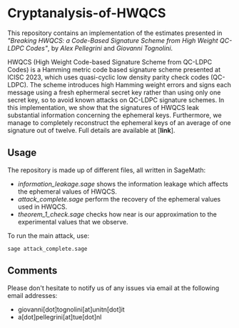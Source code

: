 
# Cryptanalysis-of-HWQCS

This repository contains an implementation of the estimates presented in *"Breaking HWQCS: a Code-Based Signature Scheme  from High Weight QC-LDPC Codes"*, by *Alex Pellegrini* and *Giovanni Tognolini*. 

HWQCS (High Weight Code-based Signature Scheme from QC-LDPC Codes) is a Hamming metric code based signature scheme presented at ICISC 2023, which uses quasi-cyclic low density parity check codes (QC-LDPC). The scheme introduces high Hamming weight errors and signs each message using a fresh ephermeral secret key rather than using only one secret key, so to avoid known attacks on QC-LDPC signature schemes. In this implementation, we show that the signatures of HWQCS leak substantial information concerning the ephemeral keys. Furthermore, we manage to completely reconstruct the ephemeral keys of an average of one signature out of twelve. Full details are available at [**link**].

## Usage
The repository is made up of different files, all written in SageMath:

 - *information_leakage.sage* shows the information leakage which affects the ephemeral values of HWQCS.
 - *attack_complete.sage* perform the recovery of the ephemeral values used in HWQCS.
 - *theorem_1_check.sage* checks how near is our approximation to the experimental values that we observe.

 
To run the main attack, use:
```
sage attack_complete.sage
```


## Comments
Please don't hesitate to notify us of any issues via email at the following email addresses:

 - giovanni[dot]tognolini[at]unitn[dot]it
 - a[dot]pellegrini[at]tue[dot]nl
